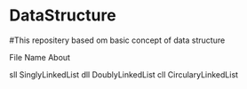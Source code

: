 # DataStructure
#This repositery based om basic concept of data structure




File Name           About

sll                 SinglyLinkedList
dll                 DoublyLinkedList
cll                 CircularyLinkedList
